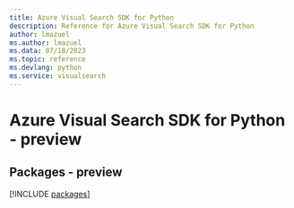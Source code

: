 ```yaml
---
title: Azure Visual Search SDK for Python
description: Reference for Azure Visual Search SDK for Python
author: lmazuel
ms.author: lmazuel
ms.data: 07/18/2023
ms.topic: reference
ms.devlang: python
ms.service: visualsearch
---
```

# Azure Visual Search SDK for Python - preview
## Packages - preview
[!INCLUDE [packages](visual-search-index.md)]